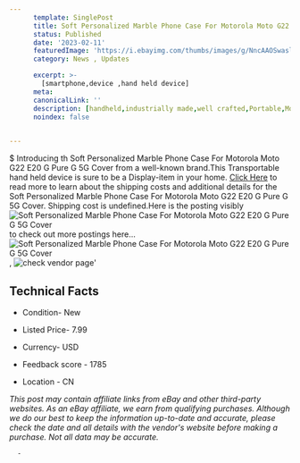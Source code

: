 ```yaml
---
      template: SinglePost
      title: Soft Personalized Marble Phone Case For Motorola Moto G22 E20 G Pure G 5G Cover
      status: Published
      date: '2023-02-11'
      featuredImage: 'https://i.ebayimg.com/thumbs/images/g/NncAAOSwasliqwA5/s-l225.jpg'
      category: News , Updates

      excerpt: >-
        [smartphone,device ,hand held device]
      meta:
      canonicalLink: ''
      description: [handheld,industrially made,well crafted,Portable,Mobile,Compact,Convenient,Lightweight,Maneuverable,Man-portable,Miniature,Carriable,Hand-held,Light,Holdable,Transportable,Mobile device,Pocket-sized,On-the-go,Wireless,Cordless,Compact size,Convenient size, smartphone,device ,hand held device]
      noindex: false
      

---
```

$
      Introducing th Soft Personalized Marble Phone Case For Motorola Moto G22 E20 G Pure G 5G Cover from a well-known brand.This Transportable hand held device is sure to be a Display-item in your home. [Click Here](https://www.ebay.com/itm/314038849747?hash=item491e2c90d3%3Ag%3ANncAAOSwasliqwA5&mkevt=1&mkcid=1&mkrid=711-53200-19255-0&campid=%253CePNCampaignId%253E&customid=%253CreferenceId%253E&toolid=10049) to read more to learn about the shipping costs and additional details for the Soft Personalized Marble Phone Case For Motorola Moto G22 E20 G Pure G 5G Cover. Shipping cost is undefined.Here is the posting visibly ![Soft Personalized Marble Phone Case For Motorola Moto G22 E20 G Pure G 5G Cover](https://i.ebayimg.com/thumbs/images/g/NncAAOSwasliqwA5/s-l225.jpg) to check out more postings here... ![Soft Personalized Marble Phone Case For Motorola Moto G22 E20 G Pure G 5G Cover](https://i.ebayimg.com/images/g/NncAAOSwasliqwA5/s-l1600.jpg), ![check vendor page](https://origin-galleryplus.ebayimg.com/ws/web/314038849747_2_0_1/225x225.jpg,https://origin-galleryplus.ebayimg.com/ws/web/314038849747_3_0_1/225x225.jpg,https://origin-galleryplus.ebayimg.com/ws/web/314038849747_4_0_1/225x225.jpg,https://origin-galleryplus.ebayimg.com/ws/web/314038849747_5_0_1/225x225.jpg,https://origin-galleryplus.ebayimg.com/ws/web/314038849747_6_0_1/225x225.jpg,https://origin-galleryplus.ebayimg.com/ws/web/314038849747_7_0_1/225x225.jpg,https://origin-galleryplus.ebayimg.com/ws/web/314038849747_8_0_1/225x225.jpg,https://origin-galleryplus.ebayimg.com/ws/web/314038849747_9_0_1/225x225.jpg,https://origin-galleryplus.ebayimg.com/ws/web/314038849747_10_0_1/225x225.jpg,https://origin-galleryplus.ebayimg.com/ws/web/314038849747_11_0_1/225x225.jpg,https://origin-galleryplus.ebayimg.com/ws/web/314038849747_12_0_1/225x225.jpg)'

      

 ## Technical Facts 



     
      

 - Condition- New 


      

 - Listed Price- 7.99 


      

 - Currency- USD 


      

 - Feedback score - 1785 


      

 - Location - CN 


      
      

 *_This post may contain affiliate links from eBay and other third-party websites. As an eBay affiliate, we earn from qualifying purchases. Although we do our best to keep the information up-to-date and accurate, please check the date and all details with the vendor's website before making a purchase. Not all data may be accurate._*




      -
